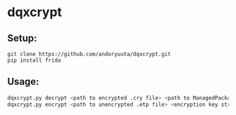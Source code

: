 # dqxcrypt

## Setup:

```
git clone https://github.com/andoryuuta/dqxcrypt.git
pip install frida
```

## Usage:
```sh
dqxcrypt.py decrypt <path to encrypted .cry file> <path to ManagedPackageDataClient.win32.pkg> {optional blowfish key}
dqxcrypt.py encrypt <path to unencrypted .etp file> <encryption key string> 
```